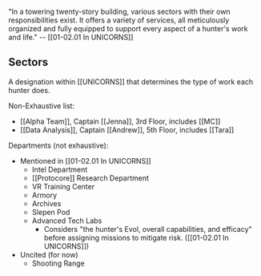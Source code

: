 "In a towering twenty-story building, various sectors with their own responsibilities exist. It offers a variety of services, all meticulously organized and fully equipped to support every aspect of a hunter's work and life." -- [[01-02.01 In UNICORNS]]

## Sectors
A designation within [[UNICORNS]] that determines the type of work each hunter does.

Non-Exhaustive list:
* [[Alpha Team]], Captain [[Jenna]], 3rd Floor, includes [[MC]]
* [[Data Analysis]], Captain [[Andrew]], 5th Floor, includes [[Tara]]

Departments (not exhaustive):
* Mentioned in [[01-02.01 In UNICORNS]]
	* Intel Department
	* [[Protocore]] Research Department
	* VR Training Center
	* Armory
	* Archives
	* Slepen Pod
	* Advanced Tech Labs
		* Considers "the hunter's Evol, overall capabilities, and efficacy" before assigning missions to mitigate risk. ([[01-02.01 In UNICORNS]])
* Uncited (for now)
	* Shooting Range